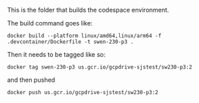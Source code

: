 This is the folder that builds the codespace environment.

The build command goes like:

    docker build --platform linux/amd64,linux/arm64 -f .devcontainer/Dockerfile -t swen-230-p3 .

Then it needs to be tagged like so:

    docker tag swen-230-p3 us.gcr.io/gcpdrive-sjstest/sw230-p3:2

and then pushed

    docker push us.gcr.io/gcpdrive-sjstest/sw230-p3:2

